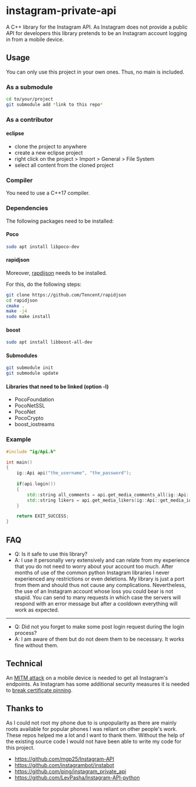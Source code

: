 # instagram-private-api
A C++ library for the Instagram API. As Instagram does not provide a public API for developers this library pretends to be an Instagram account logging in from a mobile device.

## Usage
You can only use this project in your own ones. Thus, no main is included.

### As a submodule
```sh
cd to/your/project
git submodule add *link to this repo*
```

### As a contributor
#### eclipse
* clone the project to anywhere
* create a new eclipse project
* right click on the project > Import > General > File System
* select all content from the cloned project

### Compiler
You need to use a C++17 compiler.

### Dependencies
The following packages need to be installed:

#### Poco
```sh
sudo apt install libpoco-dev
```

#### rapidjson
Moreover, [rapdijson](https://github.com/Tencent/rapidjson) needs to be installed.

For this, do the following steps:
```sh
git clone https://github.com/Tencent/rapidjson
cd rapidjson
cmake .
make -j4
sudo make install
```

#### boost
```sh
sudo apt install libboost-all-dev
```

#### Submodules
```sh
git submodule init
git submodule update
```

#### Libraries that need to be linked (option -l)
* PocoFoundation
* PocoNetSSL
* PocoNet
* PocoCrypto
* boost_iostreams

### Example
```cpp
#include "ig/Api.h"

int main()
{
	ig::Api api("the_username", "the_password");
	
	if(api.login())
	{
		std::string all_comments = api.get_media_comments_all(ig::Api::get_media_id("https://www.instagram.com/p/B6WuipPF2H-/"));
		std::string likers = api.get_media_likers(ig::Api::get_media_id("https://www.instagram.com/p/B6bV0_ygLQe/"));
	}

	return EXIT_SUCCESS;
}
```

## FAQ
* Q: Is it safe to use this library?
* A: I use it personally very extensively and can relate from my experience that you do not need to worry about your account too much. After months of use of the common python Instagram libraries I never experienced any restrictions or even deletions. My library is just a port from them and should thus not cause any complications. Nevertheless, the use of an Instagram account whose loss you could bear is not stupid. You can send to many requests in which case the servers will respond with an error message but after a cooldown everything will work as expected.
***
* Q: Did not you forget to make some post login request during the login process?
* A: I am aware of them but do not deem them to be necessary. It works fine without them.

## Technical
An [MITM attack](https://www.youtube.com/watch?v=rub_uNFwTF8) on a mobile device is needed to get all Instagram's endpoints. As Instagram has some additional security measures it is needed to [break certificate pinning](https://www.youtube.com/watch?v=yJRlMmJjrhY).

## Thanks to
As I could not root my phone due to is unpopularity as there are mainly roots available for popular phones I was reliant on other people's work. These repos helped me a lot and I want to thank them. Without the help of the existing source code I would not have been able to write my code for this project.
* https://github.com/mgp25/Instagram-API
* https://github.com/instagrambot/instabot
* https://github.com/ping/instagram_private_api
* https://github.com/LevPasha/Instagram-API-python
